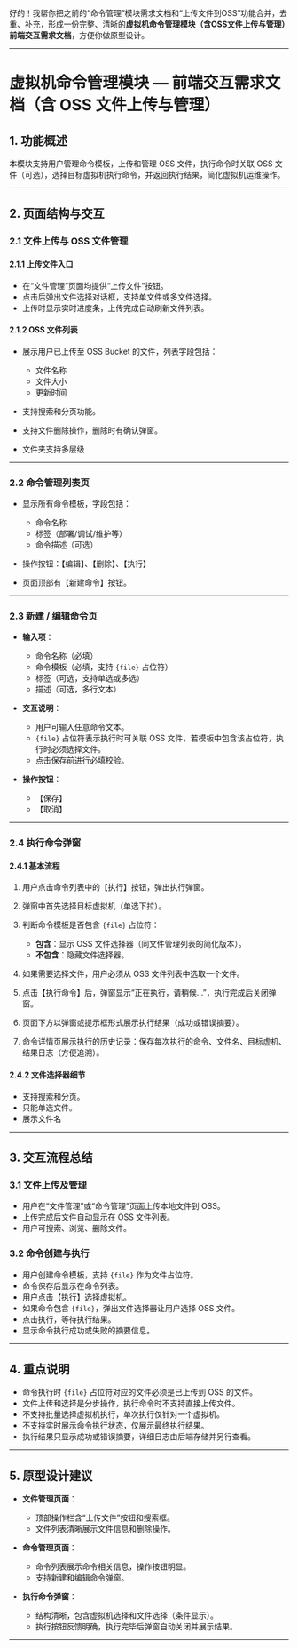 好的！我帮你把之前的“命令管理”模块需求文档和“上传文件到OSS”功能合并，去重、补充，形成一份完整、清晰的**虚拟机命令管理模块（含OSS文件上传与管理）前端交互需求文档**，方便你做原型设计。

---

# 虚拟机命令管理模块 — 前端交互需求文档（含 OSS 文件上传与管理）

## 1. 功能概述

本模块支持用户管理命令模板，上传和管理 OSS 文件，执行命令时关联 OSS 文件（可选），选择目标虚拟机执行命令，并返回执行结果，简化虚拟机运维操作。

---

## 2. 页面结构与交互

### 2.1 文件上传与 OSS 文件管理

#### 2.1.1 上传文件入口

* 在“文件管理”页面均提供“上传文件”按钮。
* 点击后弹出文件选择对话框，支持单文件或多文件选择。
* 上传时显示实时进度条，上传完成自动刷新文件列表。

#### 2.1.2 OSS 文件列表

* 展示用户已上传至 OSS Bucket 的文件，列表字段包括：

  * 文件名称
  * 文件大小
  * 更新时间
* 支持搜索和分页功能。
* 支持文件删除操作，删除时有确认弹窗。
* 文件夹支持多层级

---

### 2.2 命令管理列表页

* 显示所有命令模板，字段包括：

  * 命令名称
  * 标签（部署/调试/维护等）
  * 命令描述（可选）
* 操作按钮：【编辑】、【删除】、【执行】
* 页面顶部有【新建命令】按钮。

---

### 2.3 新建 / 编辑命令页

* **输入项**：

  * 命令名称（必填）
  * 命令模板（必填，支持 `{file}` 占位符）
  * 标签（可选，支持单选或多选）
  * 描述（可选，多行文本）

* **交互说明**：

  * 用户可输入任意命令文本。
  * `{file}` 占位符表示执行时可关联 OSS 文件，若模板中包含该占位符，执行时必须选择文件。
  * 点击保存前进行必填校验。

* **操作按钮**：

  * 【保存】
  * 【取消】

---

### 2.4 执行命令弹窗

#### 2.4.1 基本流程

1. 用户点击命令列表中的【执行】按钮，弹出执行弹窗。

2. 弹窗中首先选择目标虚拟机（单选下拉）。

3. 判断命令模板是否包含 `{file}` 占位符：

   * **包含**：显示 OSS 文件选择器（同文件管理列表的简化版本）。
   * **不包含**：隐藏文件选择器。

4. 如果需要选择文件，用户必须从 OSS 文件列表中选取一个文件。

5. 点击【执行命令】后，弹窗显示“正在执行，请稍候...”，执行完成后关闭弹窗。

6. 页面下方以弹窗或提示框形式展示执行结果（成功或错误摘要）。
7. 命令详情页展示执行的历史记录：保存每次执行的命令、文件名、目标虚机、结果日志（方便追溯）。

#### 2.4.2 文件选择器细节

* 支持搜索和分页。
* 只能单选文件。
* 展示文件名

---

## 3. 交互流程总结

### 3.1 文件上传及管理

* 用户在“文件管理”或“命令管理”页面上传本地文件到 OSS。
* 上传完成后文件自动显示在 OSS 文件列表。
* 用户可搜索、浏览、删除文件。

### 3.2 命令创建与执行

* 用户创建命令模板，支持 `{file}` 作为文件占位符。
* 命令保存后显示在命令列表。
* 用户点击【执行】选择虚拟机。
* 如果命令包含 `{file}`，弹出文件选择器让用户选择 OSS 文件。
* 点击执行，等待执行结果。
* 显示命令执行成功或失败的摘要信息。

---

## 4. 重点说明

* 命令执行时 `{file}` 占位符对应的文件必须是已上传到 OSS 的文件。
* 文件上传和选择是分步操作，执行命令时不支持直接上传文件。
* 不支持批量选择虚拟机执行，单次执行仅针对一个虚拟机。
* 不支持实时展示命令执行状态，仅展示最终执行结果。
* 执行结果只显示成功或错误摘要，详细日志由后端存储并另行查看。

---

## 5. 原型设计建议

* **文件管理页面**：

  * 顶部操作栏含“上传文件”按钮和搜索框。
  * 文件列表清晰展示文件信息和删除操作。
* **命令管理页面**：

  * 命令列表展示命令相关信息，操作按钮明显。
  * 支持新建和编辑命令弹窗。
* **执行命令弹窗**：

  * 结构清晰，包含虚拟机选择和文件选择（条件显示）。
  * 执行按钮反馈明确，执行完毕后弹窗自动关闭并展示结果。

---


